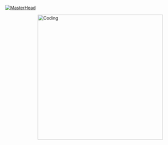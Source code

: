 [![MasterHead](https://iili.io/JNQJ7Ub.png)](https://github.com/GomesBetaX)

<img align="right" alt="Coding" width="400" src="[add your link here](https://media3.giphy.com/media/v1.Y2lkPTc5MGI3NjExa3ByeXNnMm03aDNoYzhvdmFmYXBsMjA5ZHF6dDhubTQwdHM4cWJ5bSZlcD12MV9pbnRlcm5hbF9naWZfYnlfaWQmY3Q9cw/juua9i2c2fA0AIp2iq/giphy.gif)">

<!--
**GomesBetaX/GomesBetaX** is a ✨ _special_ ✨ repository because its `README.md` (this file) appears on your GitHub profile.

Here are some ideas to get you started:

- 🔭 I’m currently working on ...
- 🌱 I’m currently learning ...
- 👯 I’m looking to collaborate on ...
- 🤔 I’m looking for help with ...
- 💬 Ask me about ...
- 📫 How to reach me: ...
- 😄 Pronouns: ...
- ⚡ Fun fact: ...
-->
